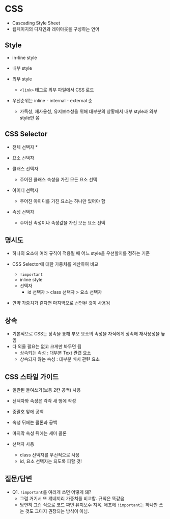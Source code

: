 # CSS

- Cascading Style Sheet
- 웹페이지의 디자인과 레이아웃을 구성하는 언어



## Style

- in-line style
- 내부 style
- 외부 style
  - `<link>` 태그로 외부 파일에서 CSS 로드

- 우선순위는 inline - internal - external 순
  - 가독성, 재사용성, 유지보수성을 위해 대부분의 상황에서 내부 style과 외부 style만 씀



## CSS Selector

- 전체 선택자 *

- 요소 선택자
- 클래스 선택자
  - 주어진 클래스 속성을 가진 모든 요소 선택
- 아이디 선택자
  - 주어진 아이디를 가진 요소는 하나만 있어야 함
- 속성 선택자
  - 주어진 속성이나 속성값을 가진 모든 요소 선택



## 명시도

- 하나의 요소에 여러 규칙이 적용될 때 어느 style을 우선할지를 정하는 기준
- CSS Selector에 대한 가중치를 계산하여 비교
  - `!important`
  - inline style
  - 선택자
    - id 선택자 > class 선택자 > 요소 선택자

- 만약 가중치가 같다면 마지막으로 선언된 것이 사용됨



## 상속

- 기본적으로 CSS는 상속을 통해 부모 요소의 속성을 자식에게 상속해 재사용성을 높임
- 다 외울 필요는 없고 크게만 봐두면 됨
  - 상속되는 속성 : 대부분 Text 관련 요소
  - 상속되지 않는 속성 : 대부분 배치 관련 요소



## CSS 스타일 가이드

- 일관된 들여쓰기(보통 2칸 공백) 사용
- 선택자와 속성은 각각 새 행에 작성
- 중괄호 앞에 공백
- 속성 뒤에는 콜론과 공백
- 마지막 속성 뒤에는 세미 콜론

- 선택자 사용
  - class 선택자를 우선적으로 사용
  - id, 요소 선택자는 되도록 피할 것!



## 질문/답변

- Q1. `!important`를 여러개 쓰면 어떻게 돼?
  - 그럼 거기서 또 걔네끼리 가중치를 비교함. 규칙은 똑같음
  - 당연히 그런 식으로 코드 짜면 유지보수 지옥. 애초에 `!important`는 하나만 쓰는 것도 그다지 권장되는 방식이 아님.